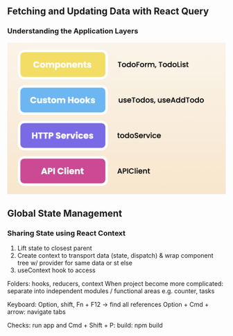 ## Fetching and Updating Data with React Query

### Understanding the Application Layers

![Alt text](image.png)

## Global State Management

### Sharing State using React Context

1. Lift state to closest parent
2. Create context to transport data (state, dispatch) & wrap component tree w/ provider for same data or st else
3. useContext hook to access

Folders:
hooks, reducers, context
When project become more complicated: separate into independent modules / functional areas e.g. counter, tasks

Keyboard:
Option, shift, Fn + F12 -> find all references
Option + Cmd + arrow: navigate tabs

Checks:
run app
and Cmd + Shift + P: build: npm build
